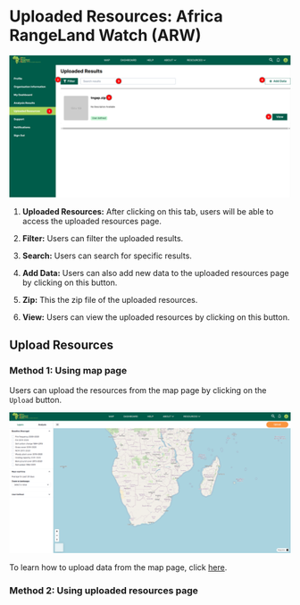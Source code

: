# Uploaded Resources: Africa RangeLand Watch (ARW)

[![Uploaded Resources Page](./img/uploaded-resources-img-1.png)](./img/uploaded-resources-img-1.png)

1. **Uploaded Resources:** After clicking on this tab, users will be able to access the uploaded resources page.

2. **Filter:** Users can filter the uploaded results.

3. **Search:** Users can search for specific results.

4. **Add Data:** Users can also add new data to the uploaded resources page by clicking on this button.

5. **Zip:** This the zip file of the uploaded resources.

6. **View:** Users can view the uploaded resources by clicking on this button.

## Upload Resources

### Method 1: Using map page

Users can upload the resources from the map page by clicking on the `Upload` button.

[![Map Page](./img/uploaded-resources-img-2.png)](./img/uploaded-resources-img-2.png)

To learn how to upload data from the map page, click [here](./map.md#how-to-upload-shape-file).

### Method 2: Using uploaded resources page
